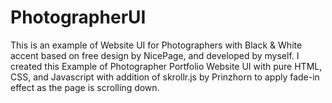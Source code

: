 # PhotographerUI
This is an example of Website UI for Photographers with Black &amp; White accent based on free design by NicePage, and developed by myself. I created this Example of Photographer Portfolio Website UI with pure HTML, CSS, and Javascript with addition of skrollr.js by Prinzhorn to apply fade-in effect as the page is scrolling down. 
